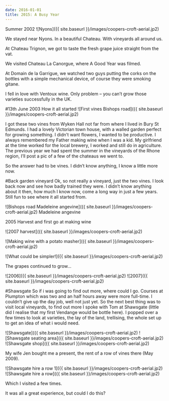 ```yaml
---
date: 2016-01-01
title: 2015: A Busy Year
---
```

Summer 2002
![Nyons]({{ site.baseurl }}/images/coopers-croft-aerial.jp2)

We stayed near Nyons. In a beautiful Chateau. With vineyards all around us.

At Chateau Trignon, we got to taste the fresh grape juice straight from the vat.

We visited Chateau La Canorgue, where A Good Year was filmed.

At Domain de la Garrigue, we watched two guys putting the corks on the bottles with a simple mechanical device, of course they were smoking gitane.

I fell in love with Ventoux wine. Only problem – you can’t grow those varieties successfully in the UK.

#13th June 2003 How it all started
![First vines Bishops road]({{ site.baseurl }}/images/coopers-croft-aerial.jp2)

I got these two vines from Wyken Hall not far from where I lived in Bury St Edmunds. I had a lovely Victorian town house, with a walled garden perfect for growing something. I didn’t want flowers, I wanted to be productive. I always remembered my Father making wine when I was a kid. My girlfriend at the time worked for the local brewery, I worked and still do in agriculture. The previous year we had spent the summer in the vineyards of the Rhone region, I’ll post a pic of a few of the chateaus we went to.

So the answer had to be vines. I didn’t know anything, I know a little more now.

#Back garden vineyard
Ok, so not really a vineyard, just the two vines. I look back now and see how badly trained they were. I didn’t know anything about it then, how much I know now, come a long way in just a few years.  Still fun to see where it all started from.

![Bishops road Madeleine angevine]({{ site.baseurl }}/images/coopers-croft-aerial.jp2)
Madeleine angevine

2005 Harvest and first go at making wine

![2007 harvest]({{ site.baseurl }}/images/coopers-croft-aerial.jp2)

![Making wine with a potato masher]({{ site.baseurl }}/images/coopers-croft-aerial.jp2)

![What could be simpler!]({{ site.baseurl }}/images/coopers-croft-aerial.jp2)

The grapes continued to grow…

![2006]({{ site.baseurl }}/images/coopers-croft-aerial.jp2)
![2007]({{ site.baseurl }}/images/coopers-croft-aerial.jp2)

#Shawsgate
So if i was going to find out more, where could I go.  Courses at Plumpton which was two and an half hours away were more full-time.  I couldn’t give up the day job, well not just yet.  So the next best thing was to visit local vineyards, to find out more I spoke with Tom at Shawsgate (little did I realise that my first Vendange would be bottle here).  I popped over a few times to look at varieties, the lay of the land, trellising, the whole set up to get an idea of what i would need.



![Shawsgate]({{ site.baseurl }}/images/coopers-croft-aerial.jp2)
![Shawsgate seating area]({{ site.baseurl }}/images/coopers-croft-aerial.jp2)
![Shawsgate shop]({{ site.baseurl }}/images/coopers-croft-aerial.jp2)

My wife Jen bought me a present, the rent of a row of vines there (May 2009).

![Shawsgate hire a row 1]({{ site.baseurl }}/images/coopers-croft-aerial.jp2)
![Shawsgate hire a row]({{ site.baseurl }}/images/coopers-croft-aerial.jp2)


Which I visited a few times.

It was all a great experience, but could I do this?
